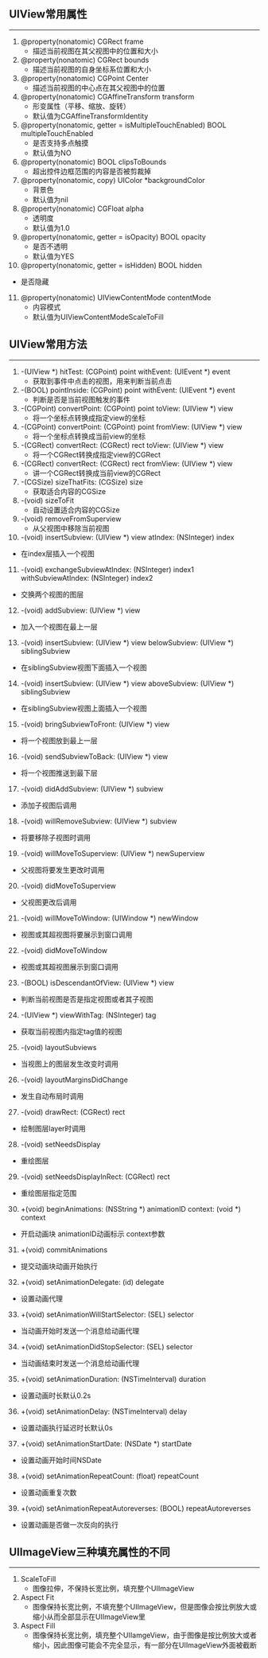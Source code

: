## UIView常用属性

***

1. @property(nonatomic) CGRect frame
   * 描述当前视图在其父视图中的位置和大小
2. @property(nonatomic) CGRect bounds
   * 描述当前视图的自身坐标系位置和大小
3. @property(nonatomic) CGPoint Center
   * 描述当前视图的中心点在其父视图中的位置
4. @property(nonatomic) CGAffineTransform transform
   * 形变属性（平移、缩放、旋转）
   * 默认值为CGAffineTransformIdentity
5. @property(nonatomic, getter = isMultipleTouchEnabled) BOOL multipleTouchEnabled
   * 是否支持多点触摸
   * 默认值为NO
6. @property(nonatomic) BOOL clipsToBounds
   * 超出控件边框范围的内容是否被剪裁掉
7. @property(nonatomic, copy) UIColor *backgroundColor
   * 背景色
   * 默认值为nil
8. @property(nonatomic) CGFloat alpha
   * 透明度
   * 默认值为1.0
9. @property(nonatomic, getter = isOpacity) BOOL opacity
   * 是否不透明
   * 默认值为YES
10. @property(nonatomic, getter = isHidden) BOOL hidden
   * 是否隐藏


11. @property(nonatomic) UIViewContentMode contentMode
    * 内容模式
    * 默认值为UIViewContentModeScaleToFill
      ​


## UIView常用方法

***

1. -(UIView *) hitTest: (CGPoint) point withEvent: (UIEvent *) event
   * 获取到事件中点击的视图，用来判断当前点击
2. -(BOOL) pointInside: (CGPoint) point withEvent: (UIEvent *) event
   * 判断是否是当前视图触发的事件
3. -(CGPoint) convertPoint: (CGPoint) point toView: (UIView *) view
   * 将一个坐标点转换成指定view的坐标 
4. -(CGPoint) convertPoint: (CGPoint) point fromView: (UIView *) view
   * 将一个坐标点转换成当前view的坐标
5. -(CGRect) convertRect: (CGRect) rect toView: (UIView *) view
   * 将一个CGRect转换成指定view的CGRect
6. -(CGRect) convertRect: (CGRect) rect fromView: (UIView *) view
   * 讲一个CGRect转换成当前view的CGRect
7. -(CGSize) sizeThatFits: (CGSize) size
   * 获取适合内容的CGSize 
8. -(void) sizeToFit
   * 自动设置适合内容的CGSize
9. -(void) removeFromSuperview
   * 从父视图中移除当前视图 
10. -(void) insertSubview: (UIView *) view atIndex: (NSInteger) index
* 在index层插入一个视图
11. -(void) exchangeSubviewAtIndex: (NSInteger) index1 withSubviewAtIndex: (NSInteger) index2
* 交换两个视图的图层
12. -(void) addSubview: (UIView *) view
* 加入一个视图在最上一层
13. -(void) insertSubview: (UIView *) view belowSubview: (UIView *) siblingSubview
* 在siblingSubview视图下面插入一个视图
14. -(void) insertSubview: (UIView *) view aboveSubview: (UIView *) siblingSubview
* 在siblingSubview视图上面插入一个视图
15. -(void) bringSubviewToFront: (UIView *) view
* 将一个视图放到最上一层 
16. -(void) sendSubviewToBack: (UIView *) view
* 将一个视图推送到最下层
17. -(void) didAddSubview: (UIView *) subview
* 添加子视图后调用
18. -(void) willRemoveSubview: (UIView *) subview
* 将要移除子视图时调用
19. -(void) willMoveToSuperview: (UIView *) newSuperview
* 父视图将要发生更改时调用
20. -(void) didMoveToSuperview
* 父视图更改后调用
21. -(void) willMoveToWindow: (UIWindow *) newWindow
* 视图或其超视图将要展示到窗口调用
22. -(void) didMoveToWindow
* 视图或其超视图展示到窗口调用 
23. -(BOOL) isDescendantOfView: (UIView *) view
* 判断当前视图是否是指定视图或者其子视图
24. -(UIView *) viewWithTag: (NSInteger) tag
* 获取当前视图内指定tag值的视图
25. -(void) layoutSubviews
* 当视图上的图层发生改变时调用
26. -(void) layoutMarginsDidChange
* 发生自动布局时调用
27. -(void) drawRect: (CGRect) rect
* 绘制图层layer时调用 
28. -(void) setNeedsDisplay
* 重绘图层
29. -(void) setNeedsDisplayInRect: (CGRect) rect
* 重绘图层指定范围
30. +(void) beginAnimations: (NSString *) animationID context: (void *) context
* 开启动画块 animationID动画标示 context参数
31. +(void) commitAnimations
* 提交动画块动画开始执行
32. +(void) setAnimationDelegate: (id) delegate
* 设置动画代理 
33. +(void) setAnimationWillStartSelector: (SEL) selector
* 当动画开始时发送一个消息给动画代理
34. +(void) setAnimationDidStopSelector: (SEL) selector
* 当动画结束时发送一个消息给动画代理
35. +(void) setAnimationDuration: (NSTimeInterval) duration
* 设置动画时长默认0.2s
36. +(void) setAnimationDelay: (NSTimeInterval) delay
* 设置动画执行延迟时长默认0s 
37. +(void) setAnimationStartDate: (NSDate *) startDate
* 设置动画开始时间NSDate
38. +(void) setAnimationRepeatCount: (float) repeatCount
* 设置动画重复次数
39. +(void) setAnimationRepeatAutoreverses: (BOOL) repeatAutoreverses
* 设置动画是否做一次反向的执行




## UIImageView三种填充属性的不同

***

1. ScaleToFill
   * 图像拉伸，不保持长宽比例，填充整个UIImageView
2. Aspect Fit
   * 图像保持长宽比例，不填充整个UIImageView，但是图像会按比例放大或缩小从而全部显示在UIImageView里
3. Aspect Fill
   * 图像保持长宽比例，填充整个UIIamgeView，由于图像是按比例放大或者缩小，因此图像可能会不完全显示，有一部分在UIImageView外面被截断
